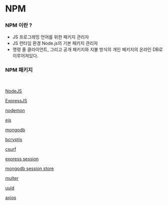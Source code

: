 # NPM

### NPM 이란 ?

- JS 프로그래밍 언어를 위한 패키지 관리자
- JS 런타임 환경 Node.js의 기본 패키지 관리자
- 명령 줄 클라이언트, 그리고 공개 패키지와 지불 방식의 개인 패키지의 온라인 DB로 이루어져있다.

### NPM 패키지

<br />

[NodeJS](/npm/NPM_package/nodeJS.md)

[ExpressJS](/npm/NPM_package/expressJS.md)

[nodemon](/npm/NPM_package/nodemon.md)

[ejs](/npm/NPM_package/ejs.md)

[mongodb](/npm/NPM_package/mongodb.md)

[bcryptjs](/npm/NPM_package/bcryptjs.md)

[csurf](/npm/NPM_package/csurf.md)

[express session](/npm/NPM_package/express-session.md)

[mongodb session store](/npm/NPM_package/mongodb-session-store.md)

[multer](/npm/NPM_package/multer.md)

[uuid](/npm/NPM_package/uuid.md)

[axios](/npm/NPM_package/axios.md)
